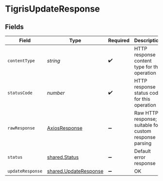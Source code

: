 # TigrisUpdateResponse


## Fields

| Field                                                          | Type                                                           | Required                                                       | Description                                                    |
| -------------------------------------------------------------- | -------------------------------------------------------------- | -------------------------------------------------------------- | -------------------------------------------------------------- |
| `contentType`                                                  | *string*                                                       | :heavy_check_mark:                                             | HTTP response content type for this operation                  |
| `statusCode`                                                   | *number*                                                       | :heavy_check_mark:                                             | HTTP response status code for this operation                   |
| `rawResponse`                                                  | [AxiosResponse](https://axios-http.com/docs/res_schema)        | :heavy_minus_sign:                                             | Raw HTTP response; suitable for custom response parsing        |
| `status`                                                       | [shared.Status](../../models/shared/status.md)                 | :heavy_minus_sign:                                             | Default error response                                         |
| `updateResponse`                                               | [shared.UpdateResponse](../../models/shared/updateresponse.md) | :heavy_minus_sign:                                             | OK                                                             |